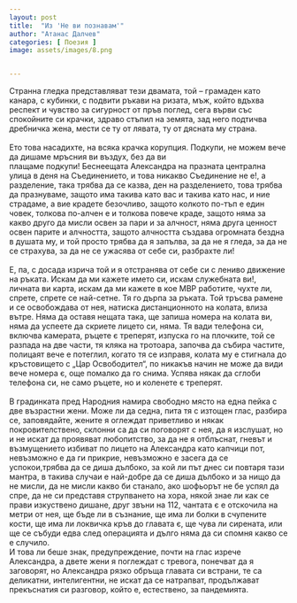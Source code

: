 ```yaml
---
layout: post
title:  "Из 'Не ви познавам'"
author: "Атанас Далчев"
categories: [ Поезия ]
image: assets/images/8.png


---
```

Странна гледка представляват тези двамата, той – грамаден като канара, с кубинки, с подвити ръкави на ризата, мъж, който вдъхва респект и чувство за сигурност от пръв поглед, сега върви със спокойните си крачки, здраво стъпил на земята, зад него подтичва дребничка жена, мести се ту от лявата, ту от дясната му страна.<br><br>
	Ето това насадихте, на всяка крачка корупция. Подкупи, не можем вече да дишаме мръсния ви въздух, без да ви<br>
плащаме подкупи! Беснеещата Александра на празната централна улица в деня на Съединението, и това никакво Съединение не е!, а разделение, така трябва да се казва, ден на разделението, това трябва да празнуваме, защото има такива като вас и такива като нас, и ние страдаме, а вие крадете безочливо, защото колкото по-тъп е един човек, толкова по-алчен е и толкова повече краде, защото няма за какво друго да мисли освен за пари и за алчност, няма друга ценност освен парите и алчността, защото алчността създава огромната бездна в душата му, и той просто трябва да я запълва, за да не я гледа, за да не се страхува, за да не се ужасява от себе си, разбрахте ли!<br><br>
	Е, па, с досада изрича той и я отстранява от себе си с лениво движение на ръката. Искам да ми кажете името си, искам служебната ви!, личната ви карта, искам да ми кажете в кое МВР работите, чухте ли, спрете, спрете се най-сетне. Тя го дърпа за ръката. Той тръсва рамене и се освобождава от нея, натиска дистанционното на колата, влиза вътре. Няма да оставя нещата така, ще запиша номера на колата ви, няма да успеете да скриете лицето си, няма. Тя вади телефона си, включва камерата, ръцете є треперят, изпуска го на плочките, той се разпада на две части, тя кляка на тротоара, започва да събира частите, полицаят вече е потеглил, когато тя се изправя, колата му е стигнала до кръстовището с „Цар Освободител“, по никакъв начин не може да види вече номера є, още помалко да го снима. Успява някак да сглоби телефона си, не само ръцете, но и коленете є треперят.<br><br>
	В градинката пред Народния намира свободно място на една пейка с две възрастни жени. Може ли да седна, пита тя с изтощен глас, разбира се, заповядайте, жените я оглеждат приветливо и някак покровителствено, склонни са да си поговорят с нея, да я изслушат, но и не искат да проявяват любопитство, за да не я отблъснат, гневът и възмущението избиват по лицето на Александра като капчици пот, невъзможно е да ги прикрие, невъзможно е засега да се успокои,трябва да се диша дълбоко, за кой ли път днес си повтаря тази мантра, в такива случаи е най-добре да се диша дълбоко и за нищо да не мисли, да не мисли какво би станало, ако шофьорът не бе успял да спре, да не си представя струпването на хора, някой знае ли как се прави изкуствено дишане, друг звъни на 112, чантата є е отскочила на метри от нея, ще бъде ли в съзнание, ще има ли болки в счупените кости, ще има ли локвичка кръв до главата є, ще чува ли сирената, или ще се събуди едва след операцията и дълго няма да си спомня какво се е случило.<br>
	И това ли беше знак, предупреждение, почти на глас изрече Александра, а двете жени я поглеждат с тревога, понечват да я заговорят, но Александра рязко обръща главата си встрани, те са деликатни, интелигентни, не искат да се натрапват, продължават прекъснатия си разговор, който е, естествено, за пандемията.
